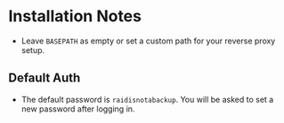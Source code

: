 # Installation Notes

- Leave `BASEPATH` as empty or set a custom path for your reverse proxy setup.

## Default Auth

- The default password is `raidisnotabackup`. You will be asked to set a new password after logging in.

